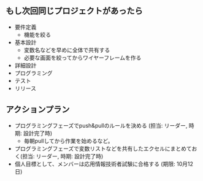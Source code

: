 ## もし次回同じプロジェクトがあったら
 - 要件定義
   - 機能を絞る
 - 基本設計
   - 変数名などを早めに全体で共有する
   - 必要な画面を絞ってからワイヤーフレームを作る
 - 詳細設計
 - プログラミング
 - テスト
 - リリース

## アクションプラン
 - プログラミングフェーズでpush&pullのルールを決める (担当: リーダー, 時期: 設計完了時)
   - 毎朝pullしてから作業を始めるなど。
 - プログラミングフェーズで変数リストなどを共有したエクセルにまとめておく(担当: リーダー, 時期: 設計完了時)
 - 個人目標として、メンバーは応用情報技術者試験に合格する (期限: 10月12日)
